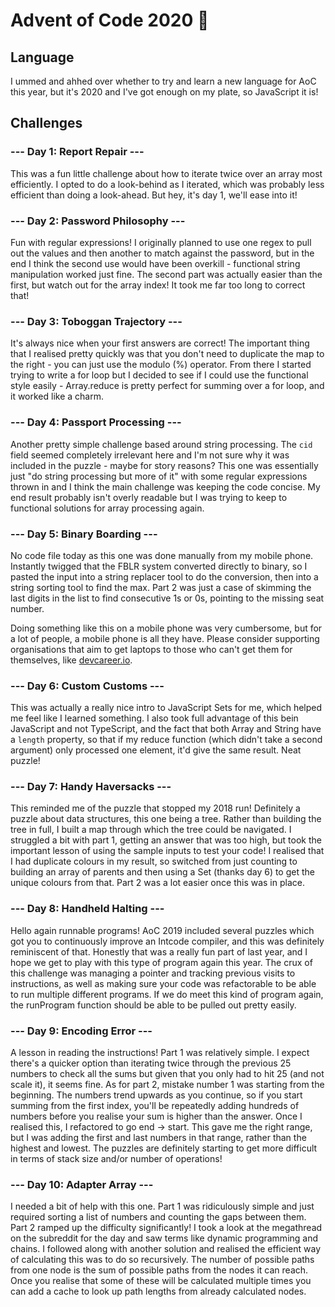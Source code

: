 # Advent of Code 2020 🎄

## Language

I ummed and ahhed over whether to try and learn a new language for AoC this year, but it's 2020 and I've got enough on my plate, so
JavaScript it is!

## Challenges

### --- Day 1: Report Repair ---

This was a fun little challenge about how to iterate twice over an array most efficiently. I opted to do a look-behind as I iterated,
which was probably less efficient than doing a look-ahead. But hey, it's day 1, we'll ease into it!

### --- Day 2: Password Philosophy ---

Fun with regular expressions! I originally planned to use one regex to pull out the values and then another to match against the
password, but in the end I think the second use would have been overkill - functional string manipulation worked just fine. The
second part was actually easier than the first, but watch out for the array index! It took me far too long to correct that!

### --- Day 3: Toboggan Trajectory ---

It's always nice when your first answers are correct! The important thing that I realised pretty quickly was that you don't need to
duplicate the map to the right - you can just use the modulo (%) operator. From there I started trying to write a for loop but I
decided to see if I could use the functional style easily - Array.reduce is pretty perfect for summing over a for loop, and it worked
like a charm.

### --- Day 4: Passport Processing ---

Another pretty simple challenge based around string processing. The `cid` field seemed completely irrelevant here and I'm not sure
why it was included in the puzzle - maybe for story reasons? This one was essentially just "do string processing but more of it" with
some regular expressions thrown in and I think the main challenge was keeping the code concise. My end result probably isn't overly
readable but I was trying to keep to functional solutions for array processing again.

### --- Day 5: Binary Boarding ---

No code file today as this one was done manually from my mobile phone. Instantly twigged that the FBLR system converted directly to
binary, so I pasted the input into a string replacer tool to do the conversion, then into a string sorting tool to find the max. Part
2 was just a case of skimming the last digits in the list to find consecutive 1s or 0s, pointing to the missing seat number.

Doing something like this on a mobile phone was very cumbersome, but for a lot of people, a mobile phone is all they have. Please
consider supporting organisations that aim to get laptops to those who can't get them for themselves, like [devcareer.io](devcareer.io).

### --- Day 6: Custom Customs ---

This was actually a really nice intro to JavaScript Sets for me, which helped me feel like I learned something. I also took full
advantage of this bein JavaScript and not TypeScript, and the fact that both Array and String have a `length` property, so that if my
reduce function (which didn't take a second argument) only processed one element, it'd give the same result. Neat puzzle!

### --- Day 7: Handy Haversacks ---

This reminded me of the puzzle that stopped my 2018 run! Definitely a puzzle about data structures, this one being a tree. Rather
than building the tree in full, I built a map through which the tree could be navigated. I struggled a bit with part 1, getting an
answer that was too high, but took the important lesson of using the sample inputs to test your code! I realised that I had
duplicate colours in my result, so switched from just counting to building an array of parents and then using a Set (thanks day 6)
to get the unique colours from that. Part 2 was a lot easier once this was in place.

### --- Day 8: Handheld Halting ---

Hello again runnable programs! AoC 2019 included several puzzles which got you to continuously improve an Intcode compiler, and this
was definitely reminiscent of that. Honestly that was a really fun part of last year, and I hope we get to play with this type of
program again this year. The crux of this challenge was managing a pointer and tracking previous visits to instructions, as well as
making sure your code was refactorable to be able to run multiple different programs. If we do meet this kind of program again, the
runProgram function should be able to be pulled out pretty easily.

### --- Day 9: Encoding Error ---

A lesson in reading the instructions! Part 1 was relatively simple. I expect there's a quicker option than iterating twice through
the previous 25 numbers to check all the sums but given that you only had to hit 25 (and not scale it), it seems fine. As for part 2,
mistake number 1 was starting from the beginning. The numbers trend upwards as you continue, so if you start summing from the first
index, you'll be repeatedly adding hundreds of numbers before you realise your sum is higher than the answer. Once I realised this, I
refactored to go end -> start. This gave me the right range, but I was adding the first and last numbers in that range, rather than
the highest and lowest. The puzzles are definitely starting to get more difficult in terms of stack size and/or number of operations!

### --- Day 10: Adapter Array ---

I needed a bit of help with this one. Part 1 was ridiculously simple and just required sorting a list of numbers and counting the
gaps between them. Part 2 ramped up the difficulty significantly! I took a look at the megathread on the subreddit for the day and
saw terms like dynamic programming and chains. I followed along with another solution and realised the efficient way of calculating
this was to do so recursively. The number of possible paths from one node is the sum of possible paths from the nodes it can reach.
Once you realise that some of these will be calculated multiple times you can add a cache to look up path lengths from already
calculated nodes.